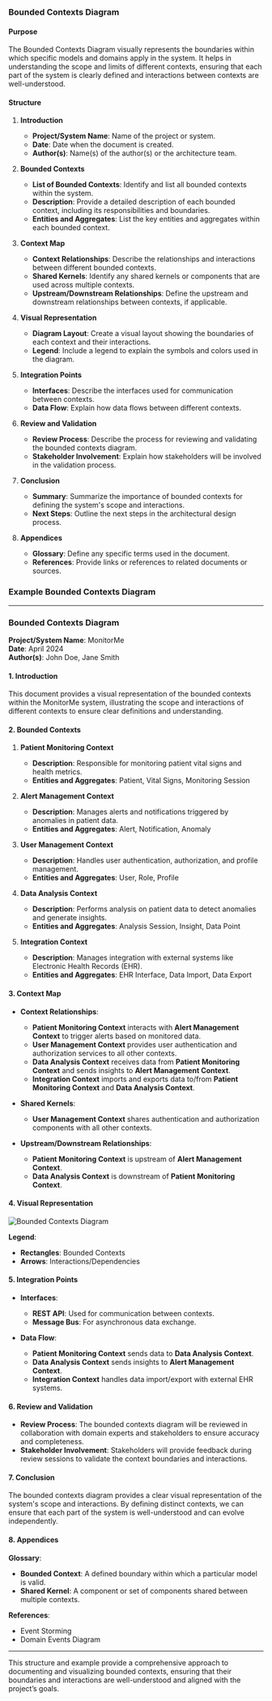 ### Bounded Contexts Diagram

#### **Purpose**
The Bounded Contexts Diagram visually represents the boundaries within which specific models and domains apply in the system. It helps in understanding the scope and limits of different contexts, ensuring that each part of the system is clearly defined and interactions between contexts are well-understood.

#### **Structure**

1. **Introduction**
   - **Project/System Name**: Name of the project or system.
   - **Date**: Date when the document is created.
   - **Author(s)**: Name(s) of the author(s) or the architecture team.

2. **Bounded Contexts**
   - **List of Bounded Contexts**: Identify and list all bounded contexts within the system.
   - **Description**: Provide a detailed description of each bounded context, including its responsibilities and boundaries.
   - **Entities and Aggregates**: List the key entities and aggregates within each bounded context.

3. **Context Map**
   - **Context Relationships**: Describe the relationships and interactions between different bounded contexts.
   - **Shared Kernels**: Identify any shared kernels or components that are used across multiple contexts.
   - **Upstream/Downstream Relationships**: Define the upstream and downstream relationships between contexts, if applicable.

4. **Visual Representation**
   - **Diagram Layout**: Create a visual layout showing the boundaries of each context and their interactions.
   - **Legend**: Include a legend to explain the symbols and colors used in the diagram.

5. **Integration Points**
   - **Interfaces**: Describe the interfaces used for communication between contexts.
   - **Data Flow**: Explain how data flows between different contexts.

6. **Review and Validation**
   - **Review Process**: Describe the process for reviewing and validating the bounded contexts diagram.
   - **Stakeholder Involvement**: Explain how stakeholders will be involved in the validation process.

7. **Conclusion**
   - **Summary**: Summarize the importance of bounded contexts for defining the system's scope and interactions.
   - **Next Steps**: Outline the next steps in the architectural design process.

8. **Appendices**
   - **Glossary**: Define any specific terms used in the document.
   - **References**: Provide links or references to related documents or sources.

### Example Bounded Contexts Diagram

---

### Bounded Contexts Diagram

**Project/System Name**: MonitorMe  
**Date**: April 2024  
**Author(s)**: John Doe, Jane Smith

#### 1. Introduction

This document provides a visual representation of the bounded contexts within the MonitorMe system, illustrating the scope and interactions of different contexts to ensure clear definitions and understanding.

#### 2. Bounded Contexts

1. **Patient Monitoring Context**
   - **Description**: Responsible for monitoring patient vital signs and health metrics.
   - **Entities and Aggregates**: Patient, Vital Signs, Monitoring Session

2. **Alert Management Context**
   - **Description**: Manages alerts and notifications triggered by anomalies in patient data.
   - **Entities and Aggregates**: Alert, Notification, Anomaly

3. **User Management Context**
   - **Description**: Handles user authentication, authorization, and profile management.
   - **Entities and Aggregates**: User, Role, Profile

4. **Data Analysis Context**
   - **Description**: Performs analysis on patient data to detect anomalies and generate insights.
   - **Entities and Aggregates**: Analysis Session, Insight, Data Point

5. **Integration Context**
   - **Description**: Manages integration with external systems like Electronic Health Records (EHR).
   - **Entities and Aggregates**: EHR Interface, Data Import, Data Export

#### 3. Context Map

- **Context Relationships**:
  - **Patient Monitoring Context** interacts with **Alert Management Context** to trigger alerts based on monitored data.
  - **User Management Context** provides user authentication and authorization services to all other contexts.
  - **Data Analysis Context** receives data from **Patient Monitoring Context** and sends insights to **Alert Management Context**.
  - **Integration Context** imports and exports data to/from **Patient Monitoring Context** and **Data Analysis Context**.

- **Shared Kernels**:
  - **User Management Context** shares authentication and authorization components with all other contexts.

- **Upstream/Downstream Relationships**:
  - **Patient Monitoring Context** is upstream of **Alert Management Context**.
  - **Data Analysis Context** is downstream of **Patient Monitoring Context**.

#### 4. Visual Representation

![Bounded Contexts Diagram](path/to/diagram.png)

**Legend**:
- **Rectangles**: Bounded Contexts
- **Arrows**: Interactions/Dependencies

#### 5. Integration Points

- **Interfaces**:
  - **REST API**: Used for communication between contexts.
  - **Message Bus**: For asynchronous data exchange.

- **Data Flow**:
  - **Patient Monitoring Context** sends data to **Data Analysis Context**.
  - **Data Analysis Context** sends insights to **Alert Management Context**.
  - **Integration Context** handles data import/export with external EHR systems.

#### 6. Review and Validation

- **Review Process**: The bounded contexts diagram will be reviewed in collaboration with domain experts and stakeholders to ensure accuracy and completeness.
- **Stakeholder Involvement**: Stakeholders will provide feedback during review sessions to validate the context boundaries and interactions.

#### 7. Conclusion

The bounded contexts diagram provides a clear visual representation of the system's scope and interactions. By defining distinct contexts, we can ensure that each part of the system is well-understood and can evolve independently.

#### 8. Appendices

**Glossary**:
- **Bounded Context**: A defined boundary within which a particular model is valid.
- **Shared Kernel**: A component or set of components shared between multiple contexts.

**References**:
- Event Storming
- Domain Events Diagram

---

This structure and example provide a comprehensive approach to documenting and visualizing bounded contexts, ensuring that their boundaries and interactions are well-understood and aligned with the project’s goals.